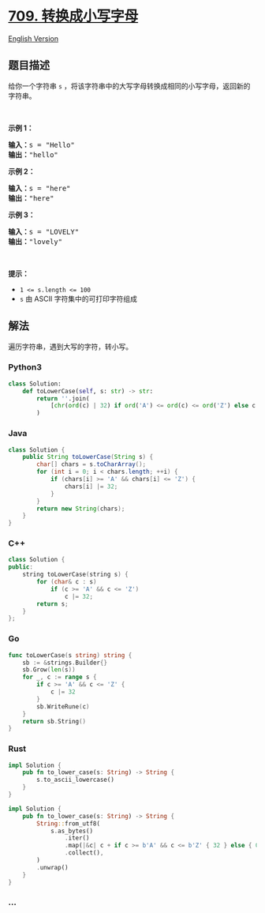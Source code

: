 # [709. 转换成小写字母](https://leetcode.cn/problems/to-lower-case)

[English Version](/solution/0700-0799/0709.To%20Lower%20Case/README_EN.md)

## 题目描述

<!-- 这里写题目描述 -->

<p>给你一个字符串 <code>s</code> ，将该字符串中的大写字母转换成相同的小写字母，返回新的字符串。</p>

<p> </p>

<p><strong>示例 1：</strong></p>

<pre>
<strong>输入：</strong>s = "Hello"
<strong>输出：</strong>"hello"
</pre>

<p><strong>示例 2：</strong></p>

<pre>
<strong>输入：</strong>s = "here"
<strong>输出：</strong>"here"
</pre>

<p><strong>示例 3：</strong></p>

<pre>
<strong>输入：</strong>s = "LOVELY"
<strong>输出：</strong>"lovely"
</pre>

<p> </p>

<p><strong>提示：</strong></p>

<ul>
	<li><code>1 <= s.length <= 100</code></li>
	<li><code>s</code> 由 ASCII 字符集中的可打印字符组成</li>
</ul>

## 解法

<!-- 这里可写通用的实现逻辑 -->

遍历字符串，遇到大写的字符，转小写。

<!-- tabs:start -->

### **Python3**

<!-- 这里可写当前语言的特殊实现逻辑 -->

```python
class Solution:
    def toLowerCase(self, s: str) -> str:
        return ''.join(
            [chr(ord(c) | 32) if ord('A') <= ord(c) <= ord('Z') else c for c in s]
        )
```

### **Java**

<!-- 这里可写当前语言的特殊实现逻辑 -->

```java
class Solution {
    public String toLowerCase(String s) {
        char[] chars = s.toCharArray();
        for (int i = 0; i < chars.length; ++i) {
            if (chars[i] >= 'A' && chars[i] <= 'Z') {
                chars[i] |= 32;
            }
        }
        return new String(chars);
    }
}
```

### **C++**

```cpp
class Solution {
public:
    string toLowerCase(string s) {
        for (char& c : s)
            if (c >= 'A' && c <= 'Z')
                c |= 32;
        return s;
    }
};
```

### **Go**

```go
func toLowerCase(s string) string {
	sb := &strings.Builder{}
	sb.Grow(len(s))
	for _, c := range s {
		if c >= 'A' && c <= 'Z' {
			c |= 32
		}
		sb.WriteRune(c)
	}
	return sb.String()
}
```

### **Rust**

```rust
impl Solution {
    pub fn to_lower_case(s: String) -> String {
        s.to_ascii_lowercase()
    }
}
```

```rust
impl Solution {
    pub fn to_lower_case(s: String) -> String {
        String::from_utf8(
            s.as_bytes()
                .iter()
                .map(|&c| c + if c >= b'A' && c <= b'Z' { 32 } else { 0 })
                .collect(),
        )
        .unwrap()
    }
}
```

### **...**

```

```

<!-- tabs:end -->
